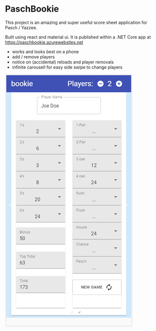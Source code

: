 # PaschBookie

This project is an amazing and super useful score sheet application for Pasch / Yazzee.

Built using react and material ui. It is published within a .NET Core app at https://paschbookie.azurewebsites.net

* works and looks best on a phone
* add / remove players
* notice on (accidental) reloads and player removals
* infinite carousell for easy side swipe to change players

![alt text](https://github.com/gregorvilkner/PaschBookie/blob/master/ui.png?raw=true)
